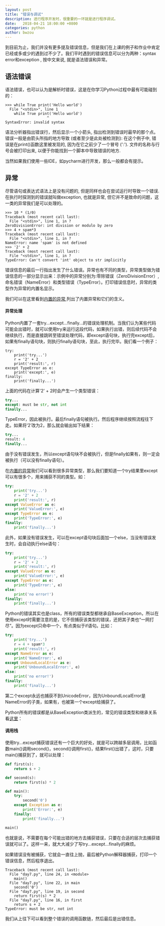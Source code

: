 ```yaml
---
layout: post
title: "错误与调试"
description: 进行程序开发时，很重要的一环就是进行程序调试。
date:   2018-04-21 18:00:00 +0800
categories: python
author: bwzou
---
```

到目前为止，我们并没有更多提及错误信息，但是我们在上课的例子和作业中肯定已经或多或少的遇到过不少了。我们平时遇到的错误信息可以分为两种：syntax error和exception , 按中文来说, 就是语法错误和异常。

## 语法错误
语法错误，也可以认为是解析时错误，这是在你学习Python过程中最有可能碰到的：
```
>>> while True print('Hello world')
  File "<stdin>", line 1
    while True print('Hello world')
                   ^
SyntaxError: invalid syntax
```
语法分析器指出错误行，然后显示一个小箭头, 指出检测到错误时最早的那个点。错误一般是由箭头所指的地方导致 (或者至少是此处被检测到): 在这个例子中, 错误是在print()函数这里被发现的, 因为在它之前少了一个冒号 (':'). 文件的名称与行号会被打印出来, 以便于你能找到一个脚本中导致错误的地方.

当然如果我们使用一些IDE，如pycharm进行开发，那么一般都会有提示。

## 异常
尽管语句或表达式语法上是没有问题的, 但是同样也会在尝试运行时导致一个错误. 在执行时探测到的错误就叫做exception, 也就是异常, 但它并不是致命的问题，这一类的异常我们是可以处理的。
```
>>> 10 * (1/0)
Traceback (most recent call last):
  File "<stdin>", line 1, in ?
ZeroDivisionError: int division or modulo by zero
>>> 4 + spam*3
Traceback (most recent call last):
  File "<stdin>", line 1, in ?
NameError: name 'spam' is not defined
>>> '2' + 2
Traceback (most recent call last):
  File "<stdin>", line 1, in ?
TypeError: Can't convert 'int' object to str implicitly
```
错误信息的最后一行指出发生了什么错误。异常也有不同的类型，异常类型做为错误信息的一部分显示出来：示例中的异常分别为:零除错误（ZeroDivisionError）,命名错误（NameError）和类型错误（TypeError）。打印错误信息时，异常的类型作为异常的内置名显示。

我们可以在这里看到[内置的异常](https://docs.python.org/3/library/exceptions.html#bltin-exceptions),列出了内置异常和它们的含义。

#### 异常处理
Python内置了一套try...except...finally...的错误处理机制。当我们认为某些代码可能会出错时，就可以使用try来运行这段代码，如果执行出错，则后续代码不会继续执行，而是直接跳转至错误处理代码，即except语句块，执行完except后，如果有finally语句块，则执行finally语句块，至此，执行完毕。我们看一个例子：
```pyhton
try:
    print('try...')
    r = '2' + 2
    print('result:', r)
except TypeError as e:
    print('except:', e)
finally:
    print('finally...')
```
上面的代码在计算'2' + 2时会产生一个类型错误：
```python
try...
except: must be str, not int
finally...
```
TypeError，因此被执行。最后finally语句被执行。然后程序继续按照流程往下走。如果将‘2’改为2，那么就会输出如下结果：
```python
try...
result: 4
finally...
```
由于没有错误发生，所以except语句块不会被执行，但是finally如果有，则一定会被执行（可以没有finally语句）。

在[内置的异常](https://docs.python.org/3/library/exceptions.html#bltin-exceptions)我们可以看到很多异常类型，那么我们要知道一个try结果里except可以有很多个，用来捕获不同的类型。如：
```python
try:
    print('try...')
    r = '2' + 2
    print('result:', r)
except ValueError as e:
    print('ValueError:', e)
except TypeError as e:
    print('TypeError:', e)
finally:
    print('finally...')
```
此外，如果没有错误发生，可以在except语句块后面加一个else，当没有错误发生时，会自动执行else语句：
```python
try:
    print('try...')
    r = '2' + 2
    print('result:', r)
except ValueError as e:
    print('ValueError:', e)
except TypeError as e:
    print('TypeError:', e)
else:
    print('no error!')
finally:
    print('finally...')
```
Python的错误其实也是class，所有的错误类型都继承自BaseException，所以在使用except时需要注意的是，它不但捕获该类型的错误，还把其子类也“一网打尽”。因为except只命中一个，有点类似于if语句。比如：
```python
try:
    print('try...')
    r = 4 + spam*3
    print('result:', r)
except NameError as e:
    print('NameError:', e)
except UnboundLocalError as e:
    print('UnboundLocalError:', e)
else:
    print('no error!')
finally:
    print('finally...')
```
第二个except永远也捕获不到UnicodeError，因为UnboundLocalError是NameError的子类，如果有，也被第一个except给捕获了。

Python所有的错误都是从BaseException类派生的，常见的错误类型和继承关系看[这里](https://docs.python.org/3/library/exceptions.html#exception-hierarchy)：
#### 调用栈
使用try...except捕获错误还有一个巨大的好处，就是可以跨越多层调用，比如函数main()调用second()，second()调用first()，结果first()出错了，这时，只要main()捕获到了，就可以处理：
```python
def first(s):
    return s + 2

def second(s):
    return first(s) * 2

def main():
    try:
        second('0')
    except Exception as e:
        print('Error:', e)
    finally:
        print('finally...')

main()
```
也就是说，不需要在每个可能出错的地方去捕获错误，只要在合适的层次去捕获错误就可以了。这样一来，就大大减少了写try...except...finally的麻烦。

如果错误没有被捕获，它就会一直往上抛，最后被Python解释器捕获，打印一个错误信息，然后程序退出。
```
Traceback (most recent call last):
  File "day7.py", line 24, in <module>
    main()
  File "day7.py", line 22, in main
    second('0')
  File "day7.py", line 19, in second
    return first(s) * 2
  File "day7.py", line 16, in first
    return s + 2
TypeError: must be str, not int
```
我们从上往下可以看到整个错误的调用函数链，然后最后是出错信息。
